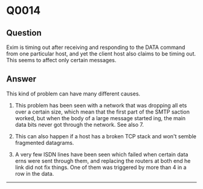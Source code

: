 Q0014
=====

Question
--------

Exim is timing out after receiving and responding to the DATA command
from one particular host, and yet the client host also claims to be
timing out. This seems to affect only certain messages.

Answer
------

This kind of problem can have many different causes.

1.  This problem has been seen with a network that was dropping all ets
    over a certain size, which mean that the first part of the SMTP
    saction worked, but when the body of a large message started ing,
    the main data bits never got through the network. See also 7.

2.  This can also happen if a host has a broken TCP stack and won't
    semble fragmented datagrams.

3.  A very few ISDN lines have been seen which failed when certain data
    erns were sent through them, and replacing the routers at both end
    he link did not fix things. One of them was triggered by more than 4
    in a row in the data.

* * * * *
